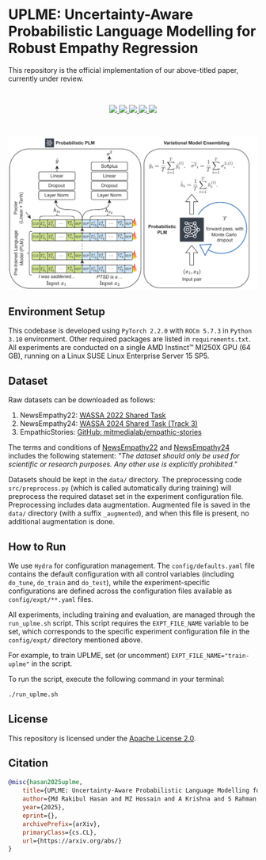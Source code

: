 # UPLME: Uncertainty-Aware Probabilistic Language Modelling for Robust Empathy Regression

This repository is the official implementation of our above-titled paper, currently under review.

&nbsp;

<div align="center">
    <a href="https://arxiv.org/abs/">
        <img src="https://img.shields.io/badge/arXiv--b31b1b.svg?style=flat-square">
    </a>
    <a href="https://arxiv.org/pdf/">
        <img src="https://img.shields.io/badge/PDF-blue.svg?style=flat-square">
    </a>
    <a href="https://github.com/hasan-rakibul/UPLME/stargazers">
        <img src="https://img.shields.io/github/stars/hasan-rakibul/UPLME?style=flat-square">
    </a>
    <a href="https://github.com/hasan-rakibul/UPLME/network/members">
        <img src="https://img.shields.io/github/forks/hasan-rakibul/UPLME?style=flat-square">
    </a>
    <a href="https://github.com/hasan-rakibul/UPLME/blob/main/LICENSE">
        <img src="https://img.shields.io/github/license/hasan-rakibul/UPLME?style=flat-square">
    </a>
</div>

&nbsp;
<div align="center">
    <img src="UPLME-overview.png" width="800"><br>
</div>


## Environment Setup
This codebase is developed using `PyTorch 2.2.0` with `ROCm 5.7.3` in `Python 3.10` environment. Other required packages are listed in `requirements.txt`. All experiments are conducted on a single AMD Instinct™ MI250X GPU (64 GB), running on a Linux SUSE Linux Enterprise Server 15 SP5.

## Dataset
Raw datasets can be downloaded as follows:
1. NewsEmpathy22: [WASSA 2022 Shared Task](https://codalab.lisn.upsaclay.fr/competitions/834#learn_the_details-datasets)
2. NewsEmpathy24: [WASSA 2024 Shared Task (Track 3)](https://codalab.lisn.upsaclay.fr/competitions/18810#learn_the_details-datasets)
3. EmpathicStories: [GitHub: mitmedialab/empathic-stories](https://github.com/mitmedialab/empathic-stories)

The terms and conditions of [NewsEmpathy22](https://codalab.lisn.upsaclay.fr/competitions/834#learn_the_details-terms_and_conditions) and [NewsEmpathy24](https://codalab.lisn.upsaclay.fr/competitions/18810#learn_the_details-terms_and_conditions) includes the following statement: _"The dataset should only be used for scientific or research purposes. Any other use is explicitly prohibited."_

Datasets should be kept in the `data/` directory. The preprocessing code `src/preprocess.py` (which is called automatically during training) will preprocess the required dataset set in the experiment configuration file. Preprocessing includes data augmentation. Augmented file is saved in the `data/` directory (with a suffix `_augmented`), and when this file is present, no additional augmentation is done.

## How to Run
We use `Hydra` for configuration management. The `config/defaults.yaml` file contains the default configuration with all control variables (including `do_tune`, `do_train` and `do_test`), while the experiment-specific configurations are defined across the configuration files available as `config/expt/**.yaml` files.

All experiments, including training and evaluation, are managed through the `run_uplme.sh` script. This script requires the `EXPT_FILE_NAME` variable to be set, which corresponds to the specific experiment configuration file in the `config/expt/` directory mentioned above.

For example, to train UPLME, set (or uncomment) `EXPT_FILE_NAME="train-uplme"` in the script.

To run the script, execute the following command in your terminal:
```bash
./run_uplme.sh
```

## License
This repository is licensed under the [Apache License 2.0](https://www.apache.org/licenses/LICENSE-2.0).

## Citation
```bibtex
@misc{hasan2025uplme,
    title={UPLME: Uncertainty-Aware Probabilistic Language Modelling for Robust Empathy Regression}, 
    author={Md Rakibul Hasan and MZ Hossain and A Krishna and S Rahman and T Gedeon},
    year={2025},
    eprint={},
    archivePrefix={arXiv},
    primaryClass={cs.CL},
    url={https://arxiv.org/abs/}
}